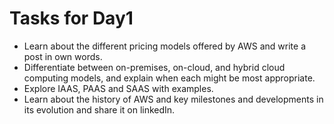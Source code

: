 # Tasks for Day1



- Learn about the different pricing models offered by AWS and write a post in own words.
- Differentiate between on-premises, on-cloud, and hybrid cloud computing models, and explain when each might be most appropriate.
- Explore IAAS, PAAS and SAAS with examples.
- Learn about the history of AWS and key milestones and developments in its evolution and share it on linkedIn.